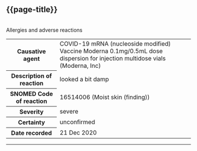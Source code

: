 ## {{page-title}}

<br />

<div class="section-entry-block">
    <div class="section-entry-heading">
        Allergies and adverse reactions
    </div>
    <table width="100%">
        <tbody>
        <tr>
            <th>Causative agent</th>
            <td>COVID-19 mRNA (nucleoside modified) Vaccine Moderna 0.1mg/0.5mL dose dispersion for injection multidose vials (Moderna, Inc)</td>
        </tr>
        <tr>
            <th>Description of reaction</th>
            <td>looked a bit damp</td>
        </tr>
        <tr>
            <th>SNOMED Code of reaction</th>
            <td>16514006 (Moist skin (finding))</td>
        </tr>
        <tr>
            <th>Severity</th>
            <td>severe</td>
        </tr>
        <tr>
            <th>Certainty</th>
            <td>unconfirmed</td>
        </tr>
        <tr>
            <th>Date recorded</th>
            <td>21 Dec 2020</td>
        </tr>
        </tbody>
    </table>
</div>

---